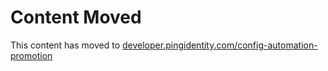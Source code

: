 # Content Moved

This content has moved to [developer.pingidentity.com/config-automation-promotion](https://developer.pingidentity.com/config-automation-promotion/concepts/overview.html)
